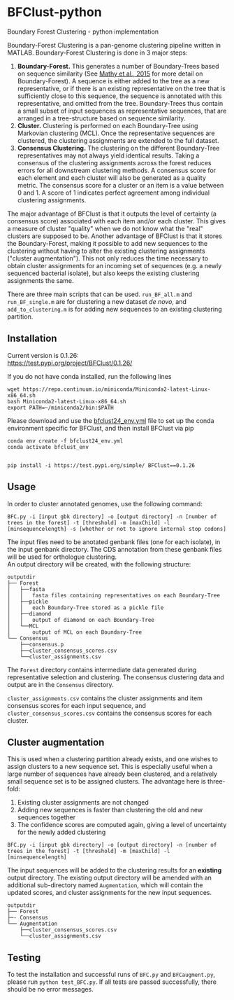 # BFClust-python
 Boundary Forest Clustering - python implementation

Boundary-Forest Clustering is a pan-genome clustering pipeline written in MATLAB. Boundary-Forest Clustering is done in 3 major steps:    
1. **Boundary-Forest.** This generates a number of Boundary-Trees based on sequence similarity (See [Mathy et al., 2015](https://arxiv.org/abs/1505.02867) for more detail on Boundary-Forest). A sequence is either added to the tree as a new representative, or if there is an existing representative on the tree that is sufficiently close to this sequence, the sequence is annotated with this representative, and omitted from the tree. Boundary-Trees thus contain a small subset of input sequences as representative sequences, that are arranged in a tree-structure based on sequence similarity.
2. **Cluster.** Clustering is performed on each Boundary-Tree using Markovian clustering (MCL). Once the representative sequences are clustered, the clustering assignments are extended to the full dataset. 
3. **Consensus Clustering.** The clustering on the different Boundary-Tree representatives may not always yield identical results. Taking a consensus of the clustering assignments across the forest reduces errors for all downstream clustering methods. A consensus score for each element and each cluster will also be generated as a quality metric. The consensus score for a cluster or an item is a value between 0 and 1. A score of 1 indicates perfect agreement among individual clustering assignments.      

The major advantage of BFClust is that it outputs the level of certainty (a consensus score) associated with each item and/or each cluster. This gives a measure of cluster "quality" when we do not know what the "real" clusters are supposed to be. Another advantage of BFClust is that it stores the Boundary-Forest, making it possible to add new sequences to the clustering without having to alter the existing clustering assignments ("cluster augmentation"). This not only reduces the time necessary to obtain cluster assignments for an incoming set of sequences (e.g. a newly sequenced bacterial isolate), but also keeps the existing clustering assignments the same.    
    
There are three main scripts that can be used. ```run_BF_all.m``` and ```run_BF_single.m``` are for clustering a new dataset *de novo*, and ```add_to_clustering.m``` is for adding new sequences to an existing clustering partition. 

## Installation 

Current version is 0.1.26:     
https://test.pypi.org/project/BFClust/0.1.26/


If you do not have conda installed, run the following lines
```
wget https://repo.continuum.io/miniconda/Miniconda2-latest-Linux-x86_64.sh
bash Miniconda2-latest-Linux-x86_64.sh
export PATH=~/miniconda2/bin:$PATH
```

Please download and use the [bfclust24_env.yml](https://github.com/dsurujon/BFClust-python/blob/master/bfclust24_env.yml) file to set up the conda environment specific for BFClust, and then install BFClust via pip

```
conda env create -f bfclust24_env.yml    
conda activate bfclust_env


pip install -i https://test.pypi.org/simple/ BFClust==0.1.26
```

## Usage
In order to cluster annotated genomes, use the following command: 
```
BFC.py -i [input gbk directory] -o [output directory] -n [number of trees in the forest] -t [threshold] -m [maxChild] -l [minsequencelength] -s [whether or not to ignore internal stop codons]
```

The input files need to be anotated genbank files (one for each isolate), in the input genbank directory. The CDS annotation from these genbank files will be used for orthologue clustering.    
An output directory will be created, with the following structure:     
```
outputdir
├── Forest
│   ├──fasta
│   │   fasta files containing representatives on each Boundary-Tree
│   ├──pickle
│   │   each Boundary-Tree stored as a pickle file
│   ├──diamond
│   │   output of diamond on each Boundary-Tree
│   └──MCL
│       output of MCL on each Boundary-Tree
└── Consensus
    ├──consensus.p
    ├──cluster_consensus_scores.csv
    └──cluster_assignments.csv
```

The ```Forest``` directory contains intermediate data generated during representative selection and clustering. The consensus clustering data and output are in the ```Consensus``` directory. 

```cluster_assignments.csv``` contains the cluster assignments and item consensus scores for each input sequence, and ```cluster_consensus_scores.csv``` contains the consensus scores for each cluster. 


## Cluster augmentation
This is used when a clustering partition already exists, and one wishes to assign clusters to a new sequence set. This is especially useful when a large number of sequences have already been clustered, and a relatively small sequence set is to be assigned clusters. The advantage here is three-fold:     
1. Existing cluster assignments are not changed
2. Adding new sequences is faster than clustering the old and new sequences together    
3. The confidence scores are computed again, giving a level of uncertainty for the newly added clustering      

```
BFC.py -i [input gbk directory] -o [output directory] -n [number of trees in the forest] -t [threshold] -m [maxChild] -l [minsequencelength]
```
The input sequences will be added to the clustering results for an **existing** output directory. The existing output directory will be amended with an additional sub-directory named ```Augmentation```, which will contain the updated scores, and cluster assignments for the new input sequences. 

```
outputdir
├── Forest
├─- Consensus
└── Augmentation
    ├──cluster_consensus_scores.csv
    └──cluster_assignments.csv
```

## Testing 
To test the installation and successful runs of ```BFC.py``` and ```BFCaugment.py```, please run ```python test_BFC.py```. If all tests are passed successfully, there should be no error messages.   
